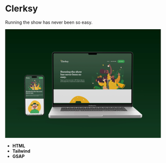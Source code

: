 # Clerksy

Running the show has never been so easy.

![Mockup](./clerksy.jpg)

- **HTML**
- **Tailwind**
- **GSAP**
